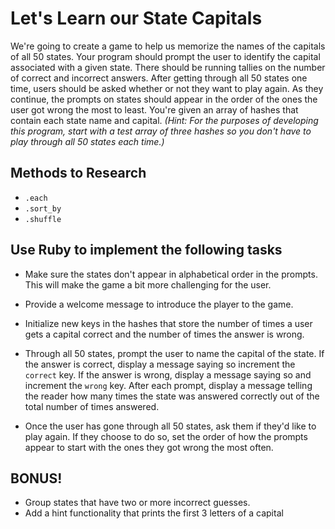 # Let's Learn our State Capitals

We're going to create a game to help us memorize the names of the capitals of all 50 states. Your program should prompt the user to identify the capital associated with a given state. There should be running tallies on the number of correct and incorrect answers. After getting through all 50 states one time, users should be asked whether or not they want to play again. As they continue, the prompts on states should appear in the order of the ones the user got wrong the most to least. You're given an array of hashes that contain each state name and capital. *(Hint: For the purposes of developing this program, start with a test array of three hashes so you don't have to play through all 50 states each time.)*

## Methods to Research
- `.each`
- `.sort_by`
- `.shuffle`

## Use Ruby to implement the following tasks

- Make sure the states don't appear in alphabetical order in the prompts. This will make the game a bit more challenging for the user.

- Provide a welcome message to introduce the player to the game.

- Initialize new keys in the hashes that store the number of times a user gets a capital correct and the number of times the answer is wrong.

- Through all 50 states, prompt the user to name the capital of the state. If the answer is correct, display a message saying so increment the `correct` key. If the answer is wrong, display a message saying so and increment the `wrong` key. After each prompt, display a message telling the reader how many times the state was answered correctly out of the total number of times answered.

- Once the user has gone through all 50 states, ask them if they'd like to play again. If they choose to do so, set the order of how the prompts appear to start with the ones they got wrong the most often.

## BONUS!

- Group states that have two or more incorrect guesses.
- Add a hint functionality that prints the first 3 letters of a capital
